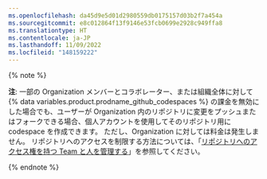 ```yaml
---
ms.openlocfilehash: da45d9e5d01d2980559db0175157d03b2f7a454a
ms.sourcegitcommit: e8c012864f13f9146e53fcb0699e2928c949ffa8
ms.translationtype: HT
ms.contentlocale: ja-JP
ms.lasthandoff: 11/09/2022
ms.locfileid: "148159222"
---
```

{% note %}

**注**: 一部の Organization メンバーとコラボレーター、または組織全体に対して {% data variables.product.prodname_github_codespaces %} の課金を無効にした場合でも、ユーザーが Organization 内のリポジトリに変更をプッシュまたはフォークできる場合、個人アカウントを使用してそのリポジトリ用に codespace を作成できます。 ただし、Organization に対しては料金は発生しません。 リポジトリへのアクセスを制限する方法については、「[リポジトリへのアクセス権を持つ Team と人を管理する](/repositories/managing-your-repositorys-settings-and-features/managing-repository-settings/managing-teams-and-people-with-access-to-your-repository)」を参照してください。

{% endnote %}

